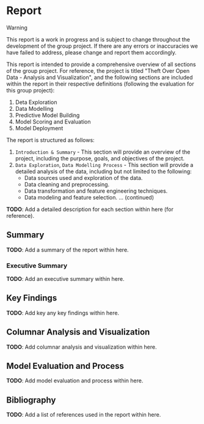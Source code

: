 # Report

> [!WARNING]
> This report is a work in progress and is subject to change throughout the development
> of the group project. If there are any errors or inaccuracies we have failed to 
> address, please change and report them accordingly.

This report is intended to provide a comprehensive overview of all sections of the group project. For
reference, the project is titled "Theft Over Open Data - Analysis and Visualization", and the following
sections are included within the report in their respective definitions (following the evaluation for 
this group project):
1. Deta Exploration
2. Data Modelling
3. Predictive Model Building
4. Model Scoring and Evaluation
5. Model Deployment

The report is structured as follows:
1. `Introduction & Summary` - This section will provide an overview of the project, including the
   purpose, goals, and objectives of the project.
2. `Data Exploration`, `Data Modelling Process` - This section will provide a detailed analysis of 
    the data, including but not limited to the following:
    - Data sources used and exploration of the data.
    - Data cleaning and preprocessing.
    - Data transformation and feature engineering techniques.
    - Data modeling and feature selection.
... (continued)

**TODO**: Add a detailed description for each section within here (for reference).


## Summary

**TODO**: Add a summary of the report within here.

### Executive Summary

**TODO**: Add an executive summary within here.

## Key Findings

**TODO**: Add key any key findings within here.

## Columnar Analysis and Visualization

**TODO**: Add columnar analysis and visualization within here.

## Model Evaluation and Process

**TODO**: Add model evaluation and process within here.

## Bibliography

**TODO**: Add a list of references used in the report within here.